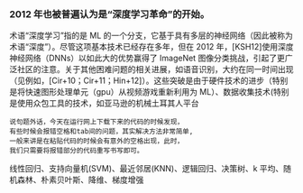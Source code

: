 ### 2012 年也被普遍认为是“深度学习革命”的开始。

术语“深度学习”指的是 ML 的一个分支，它基于具有多层的神经网络（因此被称为术语“深度”）。尽管这项基本技术已经存在多年，但在 2012 年，[KSH12]使用深度神经网络（DNNs）以如此大的优势赢得了 ImageNet 图像分类挑战，引起了更广泛社区的注意。关于其他困难问题的相关进展，如语音识别，大约在同一时间出现（见例如，[Cir+10；Cir+11；Hin+12]）。这些突破是由于硬件技术的进步（特别是将快速图形处理单元（gpu）从视频游戏重新利用为 ML）、数据收集技术(特别是使用众包工具的技术，如亚马逊的机械土耳其人平台<br/>

```
说句题外话，今天在运行网上下载下来的代码的时候发现，
有些时候会报错空格和tab间的问题，其实解决方法非常简单,
一般来讲是在粘贴代码的时候会有意外的空格出现，此时，
我们只需要将报错部分的代码重写书写即可。
```

线性回归、支持向量机(SVM)、最近邻居(KNN)、逻辑回归、决策树、k 平均、随机森林、朴素贝叶斯、降维、梯度增强
